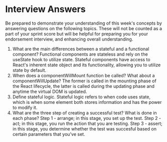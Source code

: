 # Interview Answers
Be prepared to demonstrate your understanding of this week's concepts by answering questions on the following topics. These will not be counted as a part of your sprint score but will be helpful for preparing you for your endorsement interview, and enhancing overall understanding.

1. What are the main differences between a stateful and a functional component?
Functional components are stateless and rely on the useState hook to utilize state. Stateful components have access to React's inherent state object and its functionality, allowing you to utilize state by default.
2. When does a componentWillMount function be called? What about a componentWillUpdate?
The former is called in the mounting phase of the React lifecycle, the latter is called during the updating phase and anytime the virtual DOM is updated.
3. Define stateful logic.
Stateful logic refers to when code uses state, which is when some element both stores information and has the power to modify it.   
4. What are the three step of creating a successful test? What is done in each phase?
Step 1 - arrange; in this stage, you set up the test.
Step 2 - act; in this stage, you run the action that you are testing.
Step 3 - assert; in this stage, you determine whether the test was succesful based on certain parameters that you've set.